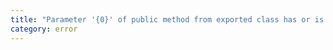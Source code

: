 ```yaml
---
title: "Parameter '{0}' of public method from exported class has or is using name '{1}' from external module {2} but cannot be named."
category: error
---
```

